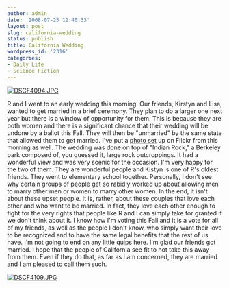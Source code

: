 ```yaml
---
author: admin
date: '2008-07-25 12:40:33'
layout: post
slug: california-wedding
status: publish
title: California Wedding
wordpress_id: '2316'
categories:
- Daily Life
- Science Fiction
---
```


[![DSCF4094.JPG](http://farm4.static.flickr.com/3153/2702092036_57169153c3.jpg)](http://www.flickr.com/photos/albill/2702092036/ "DSCF4094.JPG by albill, on Flickr")

R and I went to an early wedding this morning. Our friends, Kirstyn and
Lisa, wanted to get married in a brief ceremony. They plan to do a
larger one next year but there is a window of opportunity for them. This
is because they are both women and there is a significant chance that
their wedding will be undone by a ballot this Fall. They will then be
"unmarried" by the same state that allowed them to get married. I've put
a [photo
set](http://www.flickr.com/photos/albill/sets/72157606366642292/) up on
Flickr from this morning as well. The wedding was done on top of "Indian
Rock," a Berkeley park composed of, you guessed it, large rock
outcroppings. It had a wonderful view and was very scenic for the
occasion. I'm very happy for the two of them. They are wonderful people
and Kistyn is one of R's oldest friends. They went to elementary school
together. Personally, I don't see why certain groups of people get so
rabidly worked up about allowing men to marry other men or women to
marry other women. In the end, it isn't about these upset people. It is,
rather, about these couples that love each other and who want to be
married. In fact, they love each other enough to fight for the very
rights that people like R and I can simply take for granted if we don't
think about it. I know how I'm voting this Fall and it is a vote for all
of my friends, as well as the people I don't know, who simply want their
love to be recognized and to have the same legal benefits that the rest
of us have. I'm not going to end on any little quips here. I'm glad our
friends got married. I hope that the people of California see fit to not
take this away from them. Even if they do that, as far as I am
concerned, they are married and I am pleased to call them such.

[![DSCF4109.JPG](http://farm4.static.flickr.com/3093/2702102784_9f7881668c.jpg)](http://www.flickr.com/photos/albill/2702102784/ "DSCF4109.JPG by albill, on Flickr")
